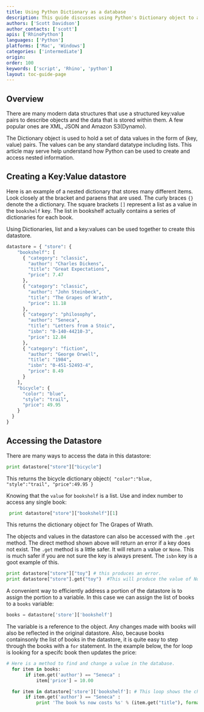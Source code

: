 ```yaml
---
title: Using Python Dictionary as a database
description: This guide discusses using Python's Dictionary object to access nested data.
authors: ['Scott Davidson']
author_contacts: ['scott']
apis: ['RhinoPython']
languages: ['Python']
platforms: ['Mac', 'Windows']
categories: ['intermediate']
origin:
order: 100
keywords: ['script', 'Rhino', 'python']
layout: toc-guide-page
---
```



## Overview

There are many modern data structures that use a structured key:value pairs to describe objects and the data that is stored within them.  A few popular ones are XML, JSON and Amazon S3(Dynamo).

The Dictionary object is used to hold a set of data values in the form of (key, value) pairs.  The values can be any standard datatype including lists. This article may serve help understand how Python can be used to create and access nested information.

## Creating a Key:Value datastore

Here is an example of a nested dictionary that stores many different items. Look closely at the bracket and paraens that are used.  The curly braces `{}` denote the a dictionary.  The square brackets `[]` represent a list as a value in the `bookshelf` key. The list in bookshelf actually contains a series of dictionaries for each book.

Using Dictionaries, list and a key:values can be used together to create this datastore.

```python
datastore = { "store": {
    "bookshelf": [
      { "category": "classic",
        "author": "Charles Dickens",
        "title": "Great Expectations",
        "price": 7.47
      },
      { "category": "classic",
        "author": "John Steinbeck",
        "title": "The Grapes of Wrath",
        "price": 11.18
      },
      { "category": "philosophy",
        "author": "Seneca",
        "title": "Letters from a Stoic",
        "isbn": "0-140-44210-3",
        "price": 12.84
      },
      { "category": "fiction",
        "author": "George Orwell",
        "title": "1984",
        "isbn": "0-451-52493-4",
        "price": 8.49
      }
    ],
    "bicycle": {
      "color": "blue",
      "style": "trail",
      "price": 49.95
    }
  }
}
```

## Accessing the Datastore

There are many ways to access the data in this datastore:

```python
print datastore["store"]["bicycle"]
```

This returns the bicycle dictionary object`{ "color":"blue, "style":"trail", "price":49.95 }`

Knowing that the `value` for `bookshelf` is a list.  Use and index number to access any single book:

```python
 print datastore["store"]["bookshelf"][1]
```

This returns the dictionary object for The Grapes of Wrath.


The objects and values in the datastore can also be accessed with the `.get` method.  The direct method shown above will return an error if a key does not exist. The `.get` method is a little safer.  It will return a value or `None`.  This is much safer if you are not sure the key is always present.  The `isbn` key is a goot example of this.

```python
print datastore["store"]["toy"] # this produces an error.
print datastore["store"].get("toy")  #This will produce the value of None.
```
A convenient way to efficiently address a portion of the datastore is to assign the portion to a variable. In this case we can assign the list of books to a `books` variable:

```python
books = datastore['store']['bookshelf']
```
The variable is a reference to the object. Any changes made with books will also be reflected in the original datastore. Also, because books containsonly the list of books in the datastore, it is quite easy to step through the books with a `for` statement.  In the example below, the for loop is looking for a specifc book then updates the price:

```python
# Here is a method to find and change a value in the database.
  for item in books:
       if item.get('author') == "Seneca" :
           item['price'] = 10.00

  for item in datastore['store']['bookshelf']: # This loop shows the change is not only in books, but is also in database
       if item.get('author') == "Seneca" :
           print 'The book %s now costs %s' % (item.get("title"), format(item.get("price"), '.2f'))
```

